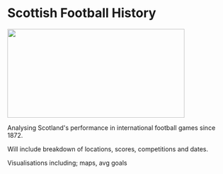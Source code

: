 # Scottish Football History

<img src= "https://user-images.githubusercontent.com/104115586/197665940-89d9e7cd-c6ec-4168-8144-b8647838205e.jpeg" width="400" height="200" />

Analysing Scotland's performance in international football games since 1872. 

Will include breakdown of locations, scores, competitions and dates.

Visualisations including; maps, avg goals
